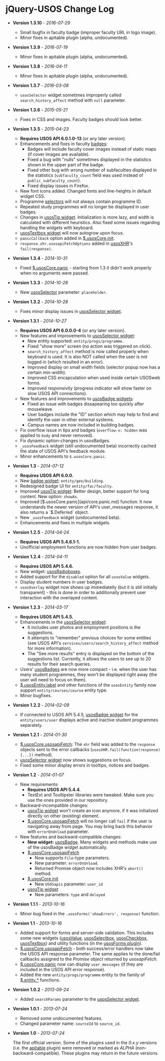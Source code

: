 jQuery-USOS Change Log
======================

  * **Version 1.3.10** - *2016-07-29*

    * Small bugfix in faculty badge (improper faculty URL in logo image).
    * Minor fixes in apitable plugin (alpha, undocumented).

  * **Version 1.3.9** - *2016-07-19*

    * Minor fixes in apitable plugin (alpha, undocumented).

  * **Version 1.3.8** - *2016-04-11*

    * Minor fixes in apitable plugin (alpha, undocumented).

  * **Version 1.3.7** - *2016-03-08*

    * `usosSelector` widget sometimes improperly called `search_history_affect`
      method with `null` parameter.

  * **Version 1.3.6** - *2015-05-21*

    * Fixes in CSS and images. Faculty badges should look better.

  * **Version 1.3.5** - *2015-04-23*

    * **Requires USOS API 6.0.1.0-13** (or any later version).
    * Enhancements and fixes in faculty [badges](api/widget.badge.md):
      * Badges will include faculty cover images instead of static maps (if
        cover images are available).
      * Fixed a bug with "nulls" sometimes displayed in the statistics shown
        in the upper part of the badge.
      * Fixed other bug with wrong number of subfaculties displayed in the
        statistics (`subfaculty_count` field was used instead of
        `public_subfaculty_count`).
      * Fixed display issues in Firefox.
    * New font icons added. Changed fonts and line-heights in default widget
      CSS.
    * Programme [selectors](api/widget.selector.md) will not always contain
      programme ID.
    * Repeated study programmes will no longer be displayed in user badges.
    * Changes in [usosTip widget](api/widget.usosTip.md). Initialization is
      more lazy, and width is calculated with different heuristics. Also
      fixed some issues regarding handling the widgets with keyboard.
    * [usosTextbox widget](api/widget.textbox.md) will now autogrow upon focus.
    * `panicCallback` option added in [$.usosCore.init](api/core.init.md).
    * `response.xhr.usosapiFetchOptions` added in
      [usosXHR](api/core.usosapiFetch.md)'s `fail(response)`.

  * **Version 1.3.4** - *2014-10-31*

    * Fixed [$.usosCore.panic](api/core.panic.md) - starting from 1.3 it didn't
      work properly when no arguments were passed.

  * **Version 1.3.3** - *2014-10-28*

    * New [usosSelector](api/widget.selector.md) parameter: `placeholder`.

  * **Version 1.3.2** - *2014-10-28*

    * Fixes minor display issues in
      [usosSelector widget](api/widget.selector.md).

  * **Version 1.3.1** - *2014-10-27*

    * **Requires USOS API 6.0.0.0-4** (or any later version).
    * New features and improvements to
      [usosSelector widget](api/widget.selector.md):
      * New entity supported: `entity/progs/programme`.
      * Fixed "show more" screen (no action was triggered on click).
      * `search_history_affect` method is now called properly when keyboard
        is used. It is also NOT called when the user is not logged in (which
        resulted in an error).
      * Improved display on small width fields (selector popup now has a
        certain min-width).
      * Improved CSS encapculation when used inside certain USOSweb forms.
      * Improved responsivity (progress indicator will show faster on slow
        USOS API connections).
    * New features and improvements to
      [usosBadge widgets](api/widget.badge.md):
      * Fixed an issue with badges dissapearing too quickly after mouseleave.
      * User badges include the "ID" section which may help to find and
        identify the user in other external systems.
      * Campus names are now included in building badges.
    * Fix overflow issue in tips and badges (`overflow-x: hidden` was applied
      to `body` and never removed).
    * Fix dynamic option-changes in usosBadges.
    * `_usosFeedback` widget (still undocumented beta) incorrectly cached the
      state of USOS API's feedback module.
    * Minor enhancements to `$.usosCore.panic`.

  * **Version 1.3** - *2014-07-12*

    * **Requires USOS API 6.0.0.**
    * New [badge widget](api/widget.badge.md): `entity/geo/building`.
    * Redesigned badge UI for `entity/fac/faculty`.
    * Improved [usosTip widget](api/widget.tip.md): Better design, better
      support for long content. New option: `showAs`.
    * Improved [$.usosCore.panic](api/core.panic.md) function: It now
      understands the newer version of API's user_messages response, it also
      returns a `$.Deferred` object.
    * New `_usosFeedback` widget (undocumented beta).
    * Enhancements and fixes in multiple widgets.

  * **Version 1.2.5** - *2014-04-24*

    * **Requires USOS API 5.4.6.1-1.**
    * Unofficial employment functions are now hidden from user badges.

  * **Version 1.2.4** - *2014-04-11*

    * **Requires USOS API 5.4.6.**
    * New widget: [usosRadioboxes](api/widget.radioboxes.md).
    * Added support for the `disabled` option for all `usosValue` widgets.
    * Display student numbers in user badges.
    * `usosOverlay` widget now shows up immediatelly (but it is still
      initially transparent) - this is done in order to additionally
      prevent user interaction with the overlayed content.

  * **Version 1.2.3** - *2014-03-17*

    * **Requires USOS API 5.4.5.**
    * Enhancements in the [usosSelector widget](api/widget.selector.md):
      * It includes user photos and employment positions is the suggestions.
      * It attempts to "remember" previous choices for some entities
        (see USOS API's `services/users/search_history_affect` method for more
        information).
      * The "See more results" entry is displayed on the bottom of the
        suggestions list. Currently, it allows the users to see up to 20
        results for their search queries.
    * Users' [usosBadges](api/widget.badge.md) are now more compact - i.e. when
      the user has many student programmes, they won't be displayed right away
      (the user will need to focus on them).
    * [$.usosEntity.label](api/entity.label.md) and other functions of the
      `usosEntity` family now support `entity/courses/course` entity type.
    * Minor bugfixes.

  * **Version 1.2.2** - *2014-02-09*

    * If connected to USOS API 5.4.5, [usosBadge widget](api/widget.badge.md) for
      the `entity/users/user` displays active and inactive student programmes
      separately.

  * **Version 1.2.1** - *2014-01-30*

    * [$.usosCore.usosapiFetch](api/core.usosapiFetch.md): The `xhr` field was
      added to the `response` objects sent to the error callbacks
      (`usosXHR.fail(function(response) {...})` method).
    * [usosSelector widget](api/widget.selector.md) now shows suggestions on
      focus.
    * Fixed some minor display errors in tooltips, notices and badges.

  * **Version 1.2** - *2014-01-07*

    * New requirements:
      * **Requires USOS API 5.4.4**.
      * TextExt and Tooltipster libraries were tweaked. Make sure you use the
        ones provided in our repository.
    * Backward-incompatible changes:
      * [usosTip widget](api/widget.tip.md) won't create an icon anymore, if
        it was initialized directly on other (existing) element.
      * [$.usosCore.usosapiFetch](api/core.usosapiFetch.md) will no longer call
        `fail` if the user is navigating away from page. You may bring back this
        behavior with `errorOnUnload` parameter.
    * New features and backward-compatible changes:
      * **New widget:** [usosBadge](api/widget.badge.md). Many widgets and
        methods make use of the usosBadge widget automatically.
      * [$.usosCore.usosapiFetch](api/core.usosapiFetch.md)
         * Now supports `File`-type parameters.
         * New parameter: `errorOnUnload`.
         * Returned Promise object now includes XHR's `abort()` method.
      * [$.usosCore.init](api/core.init.md)
         * New `USOSapis` parameter: `user_id`
      * [usosTip widget](api/widget.tip.md)
         * New parameters: `type` and `delayed`

  * **Version 1.1.1** - *2013-10-16*

    * Minor bug fixed in the `.usosForms('showErrors', response)` function.

  * **Version 1.1** - *2013-10-16*

    * Added support for forms and server-side validation.
      This includes some new widgets
      ([usosValue](api/widget.value.md),
      [usosSelectbox](api/widget.selectbox.md),
      [usosCheckbox](api/widget.checkbox.md),
      [usosTextbox](api/widget.textbox.md))
      and utility functions (in the [usosForms plugin](api/forms.md)).
    * [$.usosCore.usosapiFetch](api/core.usosapiFetch.md) - both success/error
      handlers now take the USOS API response parameter. The same applies to
      the done/fail callbacks assigned to the *Promise object* returned by
      *usosapiFetch*.
    * [$.usosCore.panic](api/core.panic.md) now can display `user_messages`
      (if they are included in the USOS API error response).
    * Added the new `entity/progs/programme` entity to the family of
      [$.entity.*](api/entity.label.md) functions.

  * **Version 1.0.2** - *2013-09-24*

    * Added `searchParams` parameter to the
      [usosSelector widget](api/widget.selector.md).

  * **Version 1.0.1** - *2013-07-24*

    * Removed some undocumented features.
    * Changed parameter name: `sourceId` to `source_id`.

  * **Version 1.0** - *2013-07-24*

    The first official version. Some of the plugins used in the *0.x.y*
    versions (i.e. the [apitable](http://i.imgur.com/hngxh9J.png) plugin) were
    removed or marked as *ALPHA* (non-backward-compatible). These plugins may
    return in the future versions.

